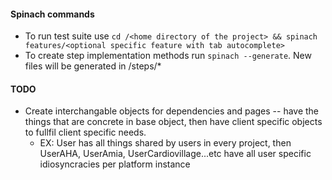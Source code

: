 #### Spinach commands

- To run test suite use ```cd /<home directory of the project> && spinach features/<optional specific feature with tab autocomplete>```
- To create step implementation methods run ```spinach --generate```.  New files will be generated in /steps/*

#### TODO

- Create interchangable objects for dependencies and pages -- have the things that are concrete in base object, then have client specific objects to fullfil client specific needs.
  - EX: User has all things shared by users in every project, then UserAHA, UserAmia, UserCardiovillage...etc have all user specific idiosyncracies per platform instance
